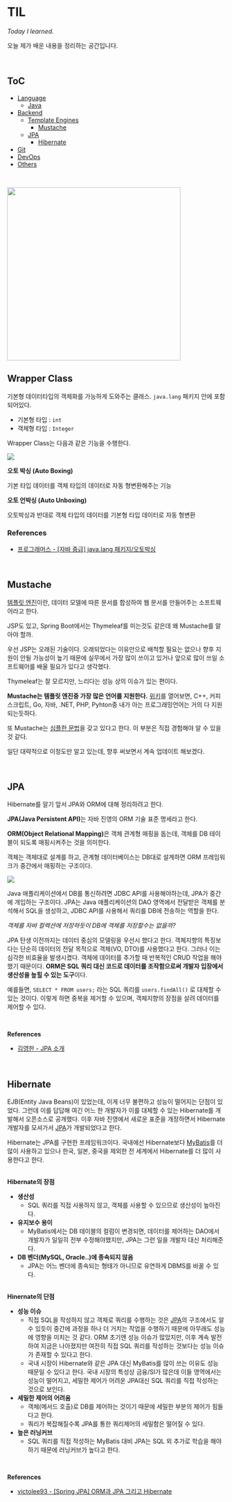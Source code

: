 # TIL

*Today I learned.*

오늘 제가 배운 내용을 정리하는 공간입니다.

<Br>

## ToC

- [Language](#language)
  - [Java](#)
- [Backend](#backend)
  - [Template Engines](#template-engines)
    - [Mustache](#mustache)
  - [JPA](#jpa)
    - [Hibernate](#hibernate)
- [Git](#git)
- [DevOps](#devops)
- [Others](#others)

<br>

<a name="java"></a>

<img src="https://cdn.vox-cdn.com/thumbor/FDD76YJZJFPyNUfT3ZBHcnMA0Ec=/43x0:593x367/1200x800/filters:focal(43x0:593x367)/cdn.vox-cdn.com/uploads/chorus_image/image/48667835/dbgxt2rvpd26udoyzcqn.0.0.jpg" width="400" />

## Wrapper Class

기본형 데이터타입의 객체화를 가능하게 도와주는 클래스. `java.lang` 패키지 안에 포함되어있다.

- 기본형 타입 : `int`
- 객체형 타입 : `Integer`



Wrapper Class는 다음과 같은 기능을 수행한다.

<img src="http://www.mediafire.com/convkey/e0bf/3kqk5j823suxigbzg.jpg" />

**오토 박싱 (Auto Boxing)**

기본 타입 데이터를 객체 타입의 데이터로 자동 형변환해주는 기능

**오토 언박싱 (Auto Unboxing)**

오토박싱과 반대로 객체 타입의 데이터를 기본형 타입 데이터로 자동 형변환



### References

- [프로그래머스 - [자바 중급] java.lang 패키지/오토박싱](https://youtu.be/Eofo8_xZbfk)

<br>

## <a name="mustache"></a>Mustache

[템플릿 엔진](https://en.wikipedia.org/wiki/Web_template_system)이란, 데이터 모델에 따른 문서를 합성하여 웹 문서를 만들어주는 소프트웨어라고 한다.

JSP도 있고, Spring Boot에서는 Thymeleaf를 미는것도 같은데 왜 Mustache를 알아야 할까.

우선 JSP는 오래된 기술이다. 오래되었다는 이유만으로 배척할 필요는 없으나 향후 지원이 안될 가능성이 높기 때문에 실무에서 가장 많이 쓰이고 있거나 앞으로 많이 쓰일 소프트웨어를 배울 필요가 있다고 생각했다.

Thymeleaf는 잘 모르지만, 느리다는 성능 상의 이슈가 있는 편이다.

**Mustache는 템플릿 엔진중 가장 많은 언어를 지원한다.** [위키](https://en.wikipedia.org/wiki/Web_template_system#Server-side_systems)를 열어보면, C++, 커피스크립트, Go, 자바, .NET, PHP, Pyhton중 내가 아는 프로그래밍언어는 거의 다 지원되는듯하다.

또 Mustache는 [심플한 문법](https://mustache.github.io/mustache.5.html)을 갖고 있다고 한다. 이 부분은 직접 경험해야 알 수 있을 것 같다.

일단 대략적으로 이정도만 알고 있는데, 향후 써보면서 계속 업데이트 해보겠다.

<br>

## <a name="jpa"></a>JPA

Hibernate를 알기 앞서 JPA와 ORM에 대해 정리하려고 한다.

<b>JPA(Java Persistent API)</b>는 자바 진영의 ORM 기술 표준 명세라고 한다.

<b>ORM(Object Relational Mapping)</b>은 객체 관계형 매핑을 돕는데, 객체를 DB 테이블이 되도록 매핑시켜주는 것을 의미한다.

객체는 객체대로 설계를 하고, 관계형 데이터베이스는 DB대로 설계하면 ORM 프레임워크가 중간에서 매핑하는 구조이다.

<a name="structure-of-jpa"></a><img src="http://www.mediafire.com/convkey/76fe/4uc9nqw8rls40b7zg.jpg" />

Java 애플리케이션에서 DB를 통신하려면 JDBC API를 사용해야하는데, JPA가 중간에 개입하는 구조이다. JPA는 Java 애플리케이션의 DAO 영역에서 전달받은 객체를 분석해서 SQL을 생성하고, JDBC API를 사용해서 쿼리를 DB에 전송하는 역할을 한다.

*객체를 자바 컬렉션에 저장하듯이 DB에 객체를 저장할수는 없을까?*

JPA 탄생 이전까지는 데이터 중심의 모델링을 우선시 했다고 한다. 객체지향의 특징보다는 단순히 데이터의 전달 목적으로 객체(VO, DTO)를 사용했다고 한다. 그러나 이는 심각한 비효율을 발생시켰다. 객체에 데이터를 추가할 때 반복적인 CRUD 작업을 해야했기 때문이다.  **ORM은 SQL 쿼리 대신 코드로 데이터를 조작함으로써 개발자 입장에서 생산성을 높힐 수 있는 도구**이다.

예를들면, `SELECT * FROM users;` 라는 SQL 쿼리를 `users.findAll()` 로 대체할 수 있는 것이다. 이렇게 하면 중복을 제거할 수 있으며, 객체지향의 장점을 살려 데이터를 제어할 수 있다.

<br>

**References**

- [김영한 - JPA 소개](https://youtu.be/U2s2JhzPZf4)

<br>

## <a name="hibernate"></a>Hibernate

EJB(Entity Java Beans)이 있었는데, 이게 너무 불편하고 성능이 떨어지는 단점이 있었다. 그런데 이를 답답해 여긴 어느 한 개발자가 이를 대체할 수 있는 Hibernate를 개발해서 오픈소스로 공개했다. 이후 자바 진영에서 새로운 표준을 개정하면서 Hibernate 개발자를 모셔가서 [JPA](#jpa)가 개발되었다고 한다.

Hibernate는 JPA를 구현한 프레임워크이다. 국내에선 Hibernate보다 [MyBatis](https://sjh836.tistory.com/127)를 더 많이 사용하고 있으나 한국, 일본, 중국을 제외한 전 세계에서 Hibernate를 더 많이 사용한다고 한다.

<br>**Hibernate의 장점**

- **생산성**
  - SQL 쿼리를 직접 사용하지 않고, 객체를 사용할 수 있으므로 생산성이 높아진다.
- **유지보수 용이**
  - MyBatis에서는 DB 테이블의 컬럼이 변경되면, 데이터를 제어하는 DAO에서 개발자가 일일히 전부 수정해야했지만, JPA는 그런 일을 개발자 대신 처리해준다.
- **DB 벤더(MySQL, Oracle..)에 종속되지 않음**
  - JPA는 어느 벤더에 종속되는 형태가 아니므로 유연하게 DBMS를 바꿀 수 있다.

<br>**Hinernate의 단점**

- **성능 이슈**
  - 직접 SQL을 작성하지 않고 객체로 쿼리를 수행하는 것은 [JPA](#structure-of-jpa)의 구조에서도 알 수 있듯이 중간에 과정을 하나 더 거치는 작업을 수행하기 때문에 아무래도 성능에 영향을 미치는 것 같다.
    ORM 초기엔 성능 이슈가 많았지만, 이후 계속 발전하여 지금은 나아졌지만 여전히 직접 SQL 쿼리를 작성하는 것보다는 성능 이슈가 존재할 수 있다고 한다.
  - 국내 시장이 Hibernate와 같은 JPA 대신 MyBatis를 많이 쓰는 이유도 성능 때문일 수 있다고 한다. 국내 시장의 특성상 금융/SI가 많은데 이들 영역에서는 성능이 떨어지고, 세밀한 제어가 어려운 JPA대신 SQL 쿼리를 직접 작성하는 것으로 보인다.
- **세밀한 제어의 어려움**
  - 객체(메서드 호출)로 DB를 제어하는 것이기 때문에 세밀한 부분의 제어가 힘들다고 한다. 
  - 쿼리가 복잡해질수록 JPA를 통한 쿼리제어의 세밀함은 떨어질 수 있다.
- **높은 러닝커브**
  - SQL 쿼리를 직접 작성하는 MyBatis 대비 JPA는 SQL 외 추가로 학습을 해야하기 때문에 러닝커브가 높다고 한다. 

<br>

**References**

- [victolee93 - [Spring JPA] ORM과 JPA 그리고 Hibernate](https://victorydntmd.tistory.com/195)

<br>